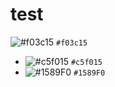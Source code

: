 # test

![#f03c15](https://via.placeholder.com/15/f03c15/f03c15.png) `#f03c15`

- ![#c5f015](https://via.placeholder.com/15/c5f015/c5f015.png) `#c5f015`
- ![#1589F0](https://via.placeholder.com/15/1589F0/1589F0.png) `#1589F0`
